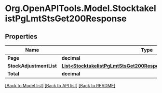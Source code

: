 # Org.OpenAPITools.Model.StocktakelistPgLmtStsGet200Response

## Properties

Name | Type | Description | Notes
------------ | ------------- | ------------- | -------------
**Page** | **decimal** |  | [optional] 
**StockAdjustmentList** | [**List&lt;StocktakelistPgLmtStsGet200ResponseStockAdjustmentListInner&gt;**](StocktakelistPgLmtStsGet200ResponseStockAdjustmentListInner.md) |  | [optional] 
**Total** | **decimal** |  | [optional] 

[[Back to Model list]](../README.md#documentation-for-models) [[Back to API list]](../README.md#documentation-for-api-endpoints) [[Back to README]](../README.md)

